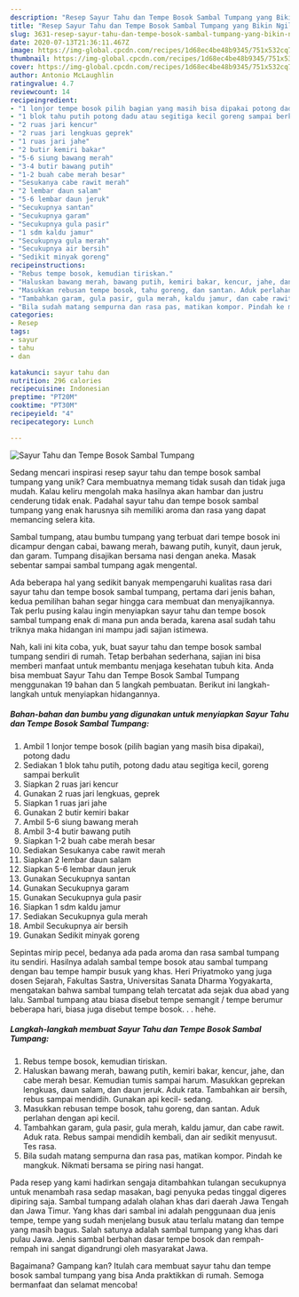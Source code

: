 ```yaml
---
description: "Resep Sayur Tahu dan Tempe Bosok Sambal Tumpang yang Bikin Ngiler"
title: "Resep Sayur Tahu dan Tempe Bosok Sambal Tumpang yang Bikin Ngiler"
slug: 3631-resep-sayur-tahu-dan-tempe-bosok-sambal-tumpang-yang-bikin-ngiler
date: 2020-07-13T21:36:11.467Z
image: https://img-global.cpcdn.com/recipes/1d68ec4be48b9345/751x532cq70/sayur-tahu-dan-tempe-bosok-sambal-tumpang-foto-resep-utama.jpg
thumbnail: https://img-global.cpcdn.com/recipes/1d68ec4be48b9345/751x532cq70/sayur-tahu-dan-tempe-bosok-sambal-tumpang-foto-resep-utama.jpg
cover: https://img-global.cpcdn.com/recipes/1d68ec4be48b9345/751x532cq70/sayur-tahu-dan-tempe-bosok-sambal-tumpang-foto-resep-utama.jpg
author: Antonio McLaughlin
ratingvalue: 4.7
reviewcount: 14
recipeingredient:
- "1 lonjor tempe bosok pilih bagian yang masih bisa dipakai potong dadu"
- "1 blok tahu putih potong dadu atau segitiga kecil goreng sampai berkulit"
- "2 ruas jari kencur"
- "2 ruas jari lengkuas geprek"
- "1 ruas jari jahe"
- "2 butir kemiri bakar"
- "5-6 siung bawang merah"
- "3-4 butir bawang putih"
- "1-2 buah cabe merah besar"
- "Sesukanya cabe rawit merah"
- "2 lembar daun salam"
- "5-6 lembar daun jeruk"
- "Secukupnya santan"
- "Secukupnya garam"
- "Secukupnya gula pasir"
- "1 sdm kaldu jamur"
- "Secukupnya gula merah"
- "Secukupnya air bersih"
- "Sedikit minyak goreng"
recipeinstructions:
- "Rebus tempe bosok, kemudian tiriskan."
- "Haluskan bawang merah, bawang putih, kemiri bakar, kencur, jahe, dan cabe merah besar. Kemudian tumis sampai harum. Masukkan geprekan lengkuas, daun salam, dan daun jeruk. Aduk rata. Tambahkan air bersih, rebus sampai mendidih. Gunakan api kecil- sedang."
- "Masukkan rebusan tempe bosok, tahu goreng, dan santan. Aduk perlahan dengan api kecil."
- "Tambahkan garam, gula pasir, gula merah, kaldu jamur, dan cabe rawit. Aduk rata. Rebus sampai mendidih kembali, dan air sedikit menyusut. Tes rasa."
- "Bila sudah matang sempurna dan rasa pas, matikan kompor. Pindah ke mangkuk. Nikmati bersama se piring nasi hangat."
categories:
- Resep
tags:
- sayur
- tahu
- dan

katakunci: sayur tahu dan 
nutrition: 296 calories
recipecuisine: Indonesian
preptime: "PT20M"
cooktime: "PT30M"
recipeyield: "4"
recipecategory: Lunch

---
```



![Sayur Tahu dan Tempe Bosok Sambal Tumpang](https://img-global.cpcdn.com/recipes/1d68ec4be48b9345/751x532cq70/sayur-tahu-dan-tempe-bosok-sambal-tumpang-foto-resep-utama.jpg)

Sedang mencari inspirasi resep sayur tahu dan tempe bosok sambal tumpang yang unik? Cara membuatnya memang tidak susah dan tidak juga mudah. Kalau keliru mengolah maka hasilnya akan hambar dan justru cenderung tidak enak. Padahal sayur tahu dan tempe bosok sambal tumpang yang enak harusnya sih memiliki aroma dan rasa yang dapat memancing selera kita.

Sambal tumpang, atau bumbu tumpang yang terbuat dari tempe bosok ini dicampur dengan cabai, bawang merah, bawang putih, kunyit, daun jeruk, dan garam. Tumpang disajikan bersama nasi dengan aneka. Masak sebentar sampai sambal tumpang agak mengental.

Ada beberapa hal yang sedikit banyak mempengaruhi kualitas rasa dari sayur tahu dan tempe bosok sambal tumpang, pertama dari jenis bahan, kedua pemilihan bahan segar hingga cara membuat dan menyajikannya. Tak perlu pusing kalau ingin menyiapkan sayur tahu dan tempe bosok sambal tumpang enak di mana pun anda berada, karena asal sudah tahu triknya maka hidangan ini mampu jadi sajian istimewa.


Nah, kali ini kita coba, yuk, buat sayur tahu dan tempe bosok sambal tumpang sendiri di rumah. Tetap berbahan sederhana, sajian ini bisa memberi manfaat untuk membantu menjaga kesehatan tubuh kita. Anda bisa membuat Sayur Tahu dan Tempe Bosok Sambal Tumpang menggunakan 19 bahan dan 5 langkah pembuatan. Berikut ini langkah-langkah untuk menyiapkan hidangannya.

<!--inarticleads1-->

##### Bahan-bahan dan bumbu yang digunakan untuk menyiapkan Sayur Tahu dan Tempe Bosok Sambal Tumpang:

1. Ambil 1 lonjor tempe bosok (pilih bagian yang masih bisa dipakai), potong dadu
1. Sediakan 1 blok tahu putih, potong dadu atau segitiga kecil, goreng sampai berkulit
1. Siapkan 2 ruas jari kencur
1. Gunakan 2 ruas jari lengkuas, geprek
1. Siapkan 1 ruas jari jahe
1. Gunakan 2 butir kemiri bakar
1. Ambil 5-6 siung bawang merah
1. Ambil 3-4 butir bawang putih
1. Siapkan 1-2 buah cabe merah besar
1. Sediakan Sesukanya cabe rawit merah
1. Siapkan 2 lembar daun salam
1. Siapkan 5-6 lembar daun jeruk
1. Gunakan Secukupnya santan
1. Gunakan Secukupnya garam
1. Gunakan Secukupnya gula pasir
1. Siapkan 1 sdm kaldu jamur
1. Sediakan Secukupnya gula merah
1. Ambil Secukupnya air bersih
1. Gunakan Sedikit minyak goreng


Sepintas mirip pecel, bedanya ada pada aroma dan rasa sambal tumpang itu sendiri. Hasilnya adalah sambal tempe bosok atau sambal tumpang dengan bau tempe hampir busuk yang khas. Heri Priyatmoko yang juga dosen Sejarah, Fakultas Sastra, Universitas Sanata Dharma Yogyakarta, mengatakan bahwa sambal tumpang telah tercatat ada sejak dua abad yang lalu. Sambal tumpang atau biasa disebut tempe semangit / tempe berumur beberapa hari, biasa juga disebut tempe bosok. . . hehe. 

<!--inarticleads2-->

##### Langkah-langkah membuat Sayur Tahu dan Tempe Bosok Sambal Tumpang:

1. Rebus tempe bosok, kemudian tiriskan.
1. Haluskan bawang merah, bawang putih, kemiri bakar, kencur, jahe, dan cabe merah besar. Kemudian tumis sampai harum. Masukkan geprekan lengkuas, daun salam, dan daun jeruk. Aduk rata. Tambahkan air bersih, rebus sampai mendidih. Gunakan api kecil- sedang.
1. Masukkan rebusan tempe bosok, tahu goreng, dan santan. Aduk perlahan dengan api kecil.
1. Tambahkan garam, gula pasir, gula merah, kaldu jamur, dan cabe rawit. Aduk rata. Rebus sampai mendidih kembali, dan air sedikit menyusut. Tes rasa.
1. Bila sudah matang sempurna dan rasa pas, matikan kompor. Pindah ke mangkuk. Nikmati bersama se piring nasi hangat.


Pada resep yang kami hadirkan sengaja ditambahkan tulangan secukupnya untuk menambah rasa sedap masakan, bagi penyuka pedas tinggal digeres dipiring saja. Sambal tumpang adalah olahan khas dari daerah Jawa Tengah dan Jawa Timur. Yang khas dari sambal ini adalah penggunaan dua jenis tempe, tempe yang sudah menjelang busuk atau terlalu matang dan tempe yang masih bagus. Salah satunya adalah sambal tumpang yang khas dari pulau Jawa. Jenis sambal berbahan dasar tempe bosok dan rempah-rempah ini sangat digandrungi oleh masyarakat Jawa. 

Bagaimana? Gampang kan? Itulah cara membuat sayur tahu dan tempe bosok sambal tumpang yang bisa Anda praktikkan di rumah. Semoga bermanfaat dan selamat mencoba!
